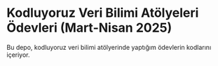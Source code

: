 # Kodluyoruz Veri Bilimi Atölyeleri Ödevleri (Mart-Nisan 2025)
Bu depo, kodluyoruz veri bilimi atölyerinde yaptığım ödevlerin kodlarını içeriyor. 
